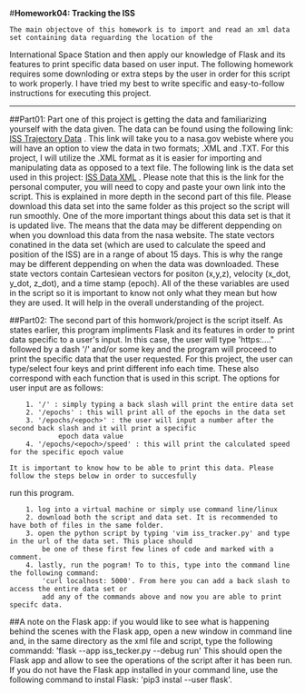 
#__Homework04: Tracking the ISS__

	The main objectove of this homework is to import and read an xml data set containing data reguarding the location of the 
International Space Station and then apply our knowledge of Flask and its features to print specific data based on user input. 
The following homework requires some downloding or extra steps by the user in order for this script to work properly. I have tried my
best to write specific and easy-to-follow instructions for executing this project.

---

##Part01:
	Part one of this project is getting the data and familiarizing yourself with the data given. The data can be found using
the following link: [ISS Trajectory Data](https://spotthestation.nasa.gov/trajectory_data.cfm) . This link will take you to a 
nasa.gov webiste where you will have an option to view the data in two formats; .XML and .TXT. For this project, I will utilize
the .XML format as it is easier for importing and manipulating data as opposed to a text file. The following link is the data set 
used in this project: [ISS Data XML](file:///C:/Users/techd/Downloads/ISS.OEM_J2K_EPH%20(2).xml) . Please note that this is the 
link for the personal computer, you will need to copy and paste your own link into the script. This is explained in more depth
in the second part of this file.
Please download this data set into the same folder as this project so the script will run smoothly.
	One of the more important things about this data set is that it is updated live. The means that the data may be different
deppending on when you download this data from the nasa website. The state vectors conatined in the data set (which are used to 
calculate the speed and position of the ISS) are in a range of about 15 days. This is why the range may be different deppending on
when the data was downloaded. These state vectors contain Cartesiean vectors for positon (x,y,z), velocity (x_dot, y_dot, z_dot),
and a time stamp (epoch). All of the these variables are used in the script so it is important to know not only what they mean but
how they are used. It will help in the overall understanding of the project.


##Part02:
	The second part of this homwork/project is the script itself. As states earlier, this program impliments Flask and its 
features in order to print data specific to a user's input. In this case, the user will type 'https:...." followed by a dash '/'
and/or some key and the program will proceed to print the specific data that the user requested. For this project, the user can 
type/select four keys and print different info each time. These also correspond with each function that is used in this script. The 
options for user input are as follows:

		1. '/' : simply typing a back slash will print the entire data set
		2. '/epochs' : this will print all of the epochs in the data set
		3. '/epochs/<epoch>' : the user will input a number after the second back slash and it will print a specific 
				epoch data value
		4. '/epochs/<epoch>/speed' : this will print the calculated speed for the specific epoch value 
		
	It is important to know how to be able to print this data. Please follow the steps below in order to succesfully 
run this program.
	
		1. log into a virtual machine or simply use command line/linux
		2. download both the script and data set. It is recommended to have both of files in the same folder. 
		3. open the python script by typing 'vim iss_tracker.py' and type in the url of the data set. This place should 
			be one of these first few lines of code and marked with a comment. 
		4. lastly, run the pogram! To to this, type into the command line the following command:
			'curl localhost: 5000'. From here you can add a back slash to access the entire data set or
			add any of the commands above and now you are able to print specifc data. 


##A note on the Flask app:
		if you would like to see what is happening behind the scenes with the Flask app, open a new window in
		command line and, in the same directory as the xml file and script, type the following 
		commandd: 'flask --app iss_tecker.py --debug run' This should open the Flask app and allow to see the operations
		of the script after it has been run. If you do not have the Flask app installed in your command line, use the 
		following command to instal Flask: 'pip3 instal --user flask'.








   
